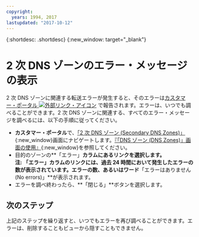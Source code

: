 ```yaml
---
copyright:
  years: 1994, 2017
lastupdated: "2017-10-12"
---
```


{:shortdesc: .shortdesc}
{:new_window: target="_blank"}

# 2 次 DNS ゾーンのエラー・メッセージの表示

2 次 DNS ゾーンに関連する転送エラーが発生すると、そのエラーは[カスタマー・ポータル ![外部リンク・アイコン](../../icons/launch-glyph.svg "外部リンク・アイコン")](https://control.softlayer.com/) で報告されます。エラーは、いつでも調べることができます。2 次 DNS ゾーンに関連する、すべてのエラー・メッセージを調べるには、以下の手順に従ってください。

* **カスタマー・ポータル**で、[「2 次 DNS ゾーン (Secondary DNS Zones)」](https://control.softlayer.com/){:new_window}画面にナビゲートします。[『「DNS ゾーン (DNS Zones)」画面の使用』](use-dns-zones-screen.html){:new_window}を参照してください。
* 目的のゾーンの**「エラー」**カラムにあるリンクを選択します。<br/>**注:** 「エラー」カラムのリンクには、過去 24 時間において発生したエラーの数が表示されています。エラーの数、あるいはワード**「エラーはありません (No errors)」**が表示されます。
* エラーを調べ終わったら、**「閉じる」**ボタンを選択します。

## 次のステップ
上記のステップを繰り返すと、いつでもエラーを再び調べることができます。エラーは、削除することもビューから隠すこともできません。
